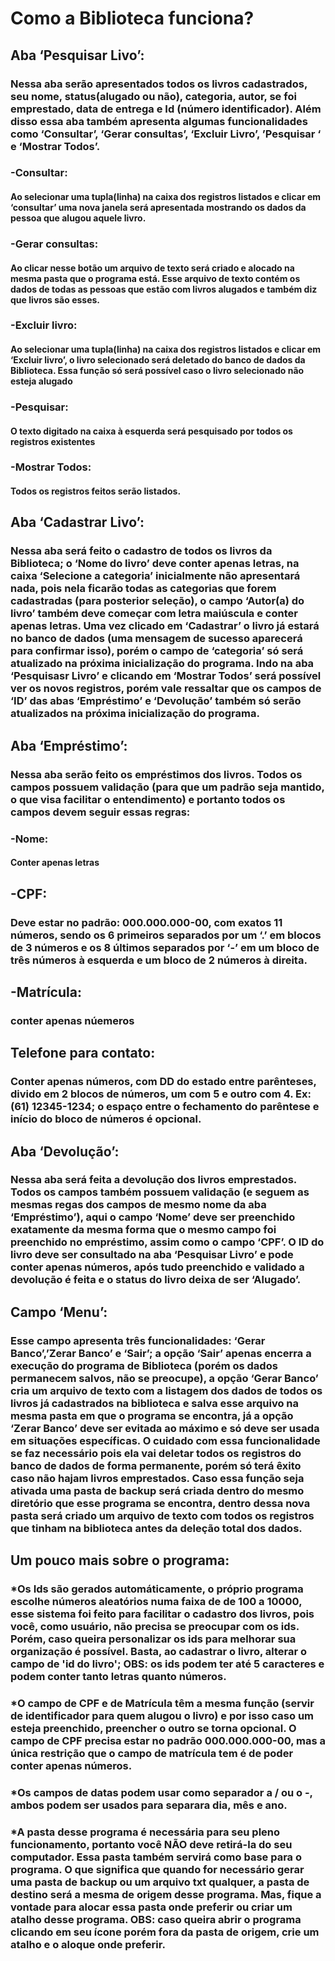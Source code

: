 # Como a Biblioteca funciona?
## Aba ‘Pesquisar Livo’:
### Nessa aba serão apresentados todos os livros cadastrados, seu nome, status(alugado ou não), categoria, autor, se foi emprestado, data de entrega e Id (número identificador). Além disso essa aba também apresenta algumas funcionalidades como ‘Consultar’, ‘Gerar consultas’, ‘Excluir Livro’, ’Pesquisar	‘ e ‘Mostrar Todos’.

### -Consultar:
#### Ao selecionar uma tupla(linha) na caixa dos registros listados e clicar em ‘consultar’ uma nova janela será apresentada mostrando os dados da pessoa que alugou aquele livro.

### -Gerar consultas:
#### Ao clicar nesse botão um arquivo de texto será criado e alocado na mesma pasta que o programa está. Esse arquivo de texto contém os dados de todas as pessoas que estão com livros alugados e também diz que livros são esses.

### -Excluir livro:
#### Ao selecionar uma tupla(linha) na caixa dos registros listados e clicar em ‘Excluir livro’, o livro selecionado será deletado do banco de dados da Biblioteca. Essa função só será possível caso o livro selecionado não esteja alugado

### -Pesquisar:
#### O texto digitado na caixa à esquerda será pesquisado por todos os registros existentes

### -Mostrar Todos:
#### Todos os registros feitos serão listados.

## Aba ‘Cadastrar Livo’:
### Nessa aba será feito o cadastro de todos os livros da Biblioteca; o ‘Nome do livro’ deve conter apenas letras, na caixa ‘Selecione a categoria’ inicialmente não apresentará nada, pois nela ficarão todas as categorias que forem cadastradas (para posterior seleção), o campo ‘Autor(a) do livro’ também deve começar com letra maiúscula e conter apenas letras. Uma vez clicado em ‘Cadastrar’ o livro já estará no banco de dados (uma mensagem de sucesso aparecerá para confirmar isso), porém o campo de ‘categoria’ só será atualizado na próxima inicialização do programa. Indo na aba ‘Pesquisasr Livro’ e clicando em ‘Mostrar Todos’ será possível ver os novos registros, porém vale ressaltar que os campos de ‘ID’ das abas ‘Empréstimo’ e ‘Devolução’ também só serão atualizados na próxima inicialização do programa. 

## Aba ‘Empréstimo’:
### Nessa aba serão feito os empréstimos dos livros. Todos os campos possuem validação (para que um padrão seja mantido, o que visa facilitar o entendimento) e portanto todos os campos devem seguir essas regras:

### -Nome:
#### Conter apenas letras
	
 ## -CPF:
### Deve estar no padrão: 000.000.000-00, com exatos 11 números, sendo os 6 primeiros separados por um ‘.’ em blocos de 3 números e os 8 últimos separados por ‘-’ em um bloco de três números à esquerda e um bloco de 2 números à direita.
	
 ## -Matrícula:
### conter apenas núemeros
	
## Telefone para contato:
### Conter apenas números, com DD do estado entre parênteses, divido em 2 blocos de números, um com 5 e outro com 4. Ex:(61) 12345-1234; o espaço entre o fechamento do parêntese e início do bloco de números é opcional.

## Aba ‘Devolução’:
### Nessa aba será feita a devolução dos livros emprestados. Todos os campos também possuem validação (e seguem as mesmas regas dos campos de mesmo nome da aba ‘Empréstimo’), aqui o campo ‘Nome’ deve ser preenchido exatamente da mesma forma que o mesmo campo foi preenchido no empréstimo, assim como o campo ‘CPF’. O ID do livro deve ser consultado na aba ‘Pesquisar Livro’ e pode conter apenas números, após tudo preenchido e validado a devolução é feita e o status do livro deixa de ser ‘Alugado’.

## Campo ‘Menu’:
### Esse campo apresenta três funcionalidades: ‘Gerar Banco’,’Zerar Banco’ e ‘Sair’; a opção ‘Sair’ apenas encerra a execução do programa de Biblioteca (porém os dados permanecem salvos, não se preocupe), a opção ‘Gerar Banco’ cria um arquivo de texto com a listagem dos dados de todos os livros já cadastrados na biblioteca e salva esse arquivo na mesma pasta em que o programa se encontra, já a opção ‘Zerar Banco’ deve ser evitada ao máximo e só deve ser usada em situações específicas. O cuidado com essa funcionalidade se faz necessário pois ela vai deletar todos os registros do banco de dados de forma permanente, porém só terá êxito caso não hajam livros emprestados. Caso essa função seja ativada uma pasta de backup será criada dentro do mesmo diretório que esse programa se encontra, dentro dessa nova pasta será criado um arquivo de texto com todos os registros que tinham na biblioteca antes da deleção total dos dados.

## Um pouco mais sobre o programa:
### *Os Ids são gerados automáticamente, o próprio programa escolhe números aleatórios numa faixa de de 100 a 10000, esse sistema foi feito para facilitar o cadastro dos livros, pois você, como usuário, não precisa se preocupar com os ids. Porém, caso queira personalizar os ids para melhorar sua organização é possível. Basta, ao cadastrar o livro, alterar o campo de 'id do livro'; OBS: os ids podem ter até 5 caracteres e podem conter tanto letras quanto números.

### *O campo de CPF e de Matrícula têm a mesma função (servir de identificador para quem alugou o livro) e por isso caso um esteja preenchido, preencher o outro se torna opcional. O campo de CPF precisa estar no padrão 000.000.000-00, mas a única restrição que o campo de matrícula tem é de poder conter apenas números.

### *Os campos de datas podem usar como separador a / ou o -, ambos podem ser usados para separara dia, mês e ano.

### *A pasta desse programa é necessária para seu pleno funcionamento, portanto você NÃO deve retirá-la do seu computador. Essa pasta também servirá como base para o programa. O que significa que quando for necessário gerar uma pasta de backup ou um arquivo txt qualquer, a pasta de destino será a mesma de origem desse programa. Mas, fique a vontade para alocar essa pasta onde preferir ou criar um atalho desse programa. OBS: caso queira abrir o programa clicando em seu ícone porém fora da pasta de origem, crie um atalho e o aloque onde preferir. 

